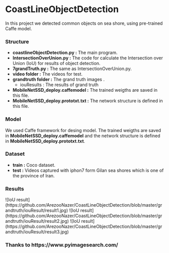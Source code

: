 # CoastLineObjectDetection

In this project we detected common objects on sea shore, using pre-trained Caffe model.

<h3>Structure</h3>
<ul>
  <li>
  <b>coastlineObjectDetection.py :</b> The main program.
  </li>
  <li>
  <b>IntersectionOverUnion.py :</b> The code for calculate the Intersection over Union (IoU) for results of object detection.
  </li>
  <li>
  <b>7grandTruth.py :</b> The same as IntersectionOverUnion.py.
  </li>
  <li>
  <b>video folder :</b> The videos for test.
  </li>
  <li>
  <b>grandtruth folder :</b> The grand truth images .
    <ul>
    <li>iouResults : The results of grand truth</li>
    </ul>
  </li>
   <li>
  <b>MobileNetSSD_deploy.caffemodel :</b> The trained weigths are saved in this file.
  </li>
   <li>
  <b>MobileNetSSD_deploy.prototxt.txt :</b> The network structure is defined in this file.
  </li>
</ul>

<h3> Model </h3>
We used Caffe framework for desing model. The trained weigths are saved in <b>MobileNetSSD_deploy.caffemodel</b> and the network structure is defined in 
<b>MobileNetSSD_deploy.prototxt.txt</b>.

<h3>Dataset</h3>
<ul>
  <li>
    <b>train :</b> Coco dataset.
  </li>
    <li>
    <b>test :</b> Videos captured with iphon7 form Gilan sea shores which is one of the province of Iran.
  </li>
 </ul>
 
 <h3>Results</h3>
 ![IoU result](https://github.com/ArezooNazer/CoastLineObjectDetection/blob/master/grandtruth/iouResult/result1.jpg)
 ![IoU result](https://github.com/ArezooNazer/CoastLineObjectDetection/blob/master/grandtruth/iouResult/result2.jpg)
 ![IoU result](https://github.com/ArezooNazer/CoastLineObjectDetection/blob/master/grandtruth/iouResult/result3.jpg)
 
 <h3> 
  Thanks to https://www.pyimagesearch.com/

  </h3>
  
